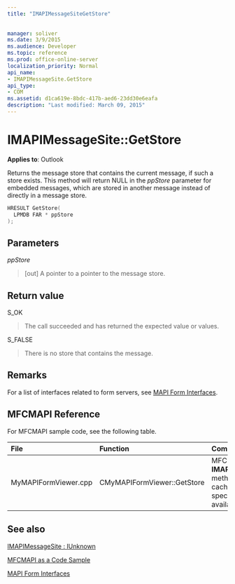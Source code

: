 ```yaml
---
title: "IMAPIMessageSiteGetStore"
 
 
manager: soliver
ms.date: 3/9/2015
ms.audience: Developer
ms.topic: reference
ms.prod: office-online-server
localization_priority: Normal
api_name:
- IMAPIMessageSite.GetStore
api_type:
- COM
ms.assetid: d1ca619e-8bdc-417b-aed6-23dd30e6eafa
description: "Last modified: March 09, 2015"
---
```


# IMAPIMessageSite::GetStore

  
  
**Applies to**: Outlook 
  
Returns the message store that contains the current message, if such a store exists. This method will return NULL in the  _ppStore_ parameter for embedded messages, which are stored in another message instead of directly in a message store. 
  
```cpp
HRESULT GetStore(
  LPMDB FAR * ppStore
);
```

## Parameters

 _ppStore_
  
> [out] A pointer to a pointer to the message store.
    
## Return value

S_OK 
  
> The call succeeded and has returned the expected value or values.
    
S_FALSE 
  
> There is no store that contains the message.
    
## Remarks

For a list of interfaces related to form servers, see [MAPI Form Interfaces](mapi-form-interfaces.md).
  
## MFCMAPI Reference

For MFCMAPI sample code, see the following table.
  
|**File**|**Function**|**Comment**|
|:-----|:-----|:-----|
|MyMAPIFormViewer.cpp  <br/> |CMyMAPIFormViewer::GetStore  <br/> |MFCMAPI uses the **IMAPIMessageSite::GetStore** method to get the currently cached pointer to the specified store, if it is available.  <br/> |
   
## See also



[IMAPIMessageSite : IUnknown](imapimessagesiteiunknown.md)


[MFCMAPI as a Code Sample](mfcmapi-as-a-code-sample.md)
  
[MAPI Form Interfaces](mapi-form-interfaces.md)

